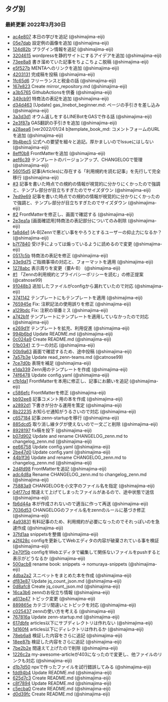 ## タグ別

### 最終更新 2022年3月30日
- [ac4e807](https://github.com/shimajima-eiji/__Article_Zenn/commit/ac4e807a25a9306ad24a7808bfe67db226ed7fa2) 本日の学びを追記 (@shimajima-eiji)
- [05e7dab](https://github.com/shimajima-eiji/__Article_Zenn/commit/05e7dab37577f7f55768c49dec21036e00dd9b32) 設定例の画像を追加 (@shimajima-eiji)
- [124d82b](https://github.com/shimajima-eiji/__Article_Zenn/commit/124d82ba773406de2c41e1fd7f55b274892d2205) プラグイン情報を追記 (@shimajima-eiji)
- [3204615](https://github.com/shimajima-eiji/__Article_Zenn/commit/32046159bd814bbcdf6b6787225a787ab58fa91e) wordpressを静的サイトにするアイデアを追加 (@shimajima-eiji)
- [73ee8a8](https://github.com/shimajima-eiji/__Article_Zenn/commit/73ee8a80d1f5e52314c1af40d64eaf61d79f6c29) 書き溜めていた記事をちょこちょこ脱稿 (@shimajima-eiji)
- [e5f527b](https://github.com/shimajima-eiji/__Article_Zenn/commit/e5f527b471d861c03f4048f3e11b075c1d4a90fc) MENTAへのリンクを追加 (@shimajima-eiji)
- [4203131](https://github.com/shimajima-eiji/__Article_Zenn/commit/42031313340662121df0475a16a8668393b23291) 完成稿を投稿 (@shimajima-eiji)
- [1fc65d6](https://github.com/shimajima-eiji/__Article_Zenn/commit/1fc65d6bf0a387784c04147727e9018a6b2242dc) フリーランスと税金の話 (@shimajima-eiji)
- [167e823](https://github.com/shimajima-eiji/__Article_Zenn/commit/167e8231303f8c932807c279b552a6539369babd) Create mirror_repository.md (@shimajima-eiji)
- [a3b5765](https://github.com/shimajima-eiji/__Article_Zenn/commit/a3b5765f1e58fdac505630c17d3469bed7e7b577) GithubActionsを供養 (@shimajima-eiji)
- [349cb91](https://github.com/shimajima-eiji/__Article_Zenn/commit/349cb91e97f8358cc4ce90105367493e2435cf32) 特商法の表記を追加 (@shimajima-eiji)
- [d34d463](https://github.com/shimajima-eiji/__Article_Zenn/commit/d34d463d4cc8fa90621f9d2eaaad94278be558ad) [Update] gas_linebot_beginner.md: ページの手引きを差し込み (@shimajima-eiji)
- [3a3d3d1](https://github.com/shimajima-eiji/__Article_Zenn/commit/3a3d3d1d89a910201940acdaed50acdce9be9eee) オウム返しをするLINEBotをGASで作る話 (@shimajima-eiji)
- [2e3f87a](https://github.com/shimajima-eiji/__Article_Zenn/commit/2e3f87a879a50caa92c1dbade1473d74a092be8a) GAS翻訳の手引きを追加 (@shimajima-eiji)
- [a28aea6](https://github.com/shimajima-eiji/__Article_Zenn/commit/a28aea6b2b685d0889fe29a2b0e4282c1c5657b7) [ver2022/01/24 b]template_book_md: コメントフォームのURLを追加 (@shimajima-eiji)
- [9b4bec5](https://github.com/shimajima-eiji/__Article_Zenn/commit/9b4bec5ec71102871005e420dea7f27d1146dda9) 公式への要望を細々と追記。厚かましいのでIssueにはしない (@shimajima-eiji)
- [8eff0b8](https://github.com/shimajima-eiji/__Article_Zenn/commit/8eff0b8a5ca8b8403da6b4569e092f343b90e9da) FrontMatterを追加 (@shimajima-eiji)
- [aef6c39](https://github.com/shimajima-eiji/__Article_Zenn/commit/aef6c392afa5a12dc31c95189cdb6ad62dd2bed5) テンプレートのバージョンアップ、CHANGELOGで管理 (@shimajima-eiji)
- [56015d5](https://github.com/shimajima-eiji/__Article_Zenn/commit/56015d5b7d70aee28ac21ff7816fab4c53a2d532) 記事(Articles)に存在する「利用規約を読む記事」を先行して完全移行 (@shimajima-eiji)
- [#3](https://github.com/shimajima-eiji/__Article_Zenn/pull/3) 記事を書いた時点での規約の情報が視覚的に分かりにくかったので強調と、テンプレ部分が目立ちすぎたのでサイズダウン (@shimajima-eiji)
- [7ed9e69](https://github.com/shimajima-eiji/__Article_Zenn/commit/7ed9e692415bec102b138776cc2b52a22ab834af) 記事を書いた時点での規約の情報が視覚的に分かりにくかったので強調と、テンプレ部分が目立ちすぎたのでサイズダウン (@shimajima-eiji)
- [#2](https://github.com/shimajima-eiji/__Article_Zenn/pull/2) FrontMatterを修正し、画面で確認する (@shimajima-eiji)
- [2e3ea1a](https://github.com/shimajima-eiji/__Article_Zenn/commit/2e3ea1a3f0388029dc8b070360646302e4cbcecf) [画面確認用]特商法の表記部分についてのみ削除 (@shimajima-eiji)
- [fa8d4e1](https://github.com/shimajima-eiji/__Article_Zenn/commit/fa8d4e18f4542861f0d9c070f96597c89e87c109) [A-B]Zennで悪どい事をやろうとするユーザーの抑止力になるか？ (@shimajima-eiji)
- [b7f7840](https://github.com/shimajima-eiji/__Article_Zenn/commit/b7f784055cd189054986b09705bb1f9a2932b7de) 受け手によっては煽っているように読めるので変更 (@shimajima-eiji)
- [0517c5b](https://github.com/shimajima-eiji/__Article_Zenn/commit/0517c5b6e912e6e3b709a0f3beba064c8196dbbf) 特商法の表記を修正 (@shimajima-eiji)
- [33e9d75](https://github.com/shimajima-eiji/__Article_Zenn/commit/33e9d750fd6b36d3759f939b2f999e0b1777ca6b) ご指摘事項の対応と、フォーマットを適用 (@shimajima-eiji)
- [1278abc](https://github.com/shimajima-eiji/__Article_Zenn/commit/1278abc40b28d88f93510b680dcacd02c4974916) 表示周りを変更（要A-B） (@shimajima-eiji)
- [#1](https://github.com/shimajima-eiji/__Article_Zenn/pull/1) 「Zennの利用規約とプライバシーポリシーを読む」の修正提案 (@catnose99)
- [91048b3](https://github.com/shimajima-eiji/__Article_Zenn/commit/91048b32ddeaf82902f38f33a182c9c5e7e98537) 追加したファイルがconfigから漏れていたので対応 (@shimajima-eiji)
- [3741142](https://github.com/shimajima-eiji/__Article_Zenn/commit/374114237c1c5b56ea4db3e2844cdc347f535ea3) テンプレートにもテンプレートを適用 (@shimajima-eiji)
- [765945e](https://github.com/shimajima-eiji/__Article_Zenn/commit/765945ed2f1096e569d527f8c82591aa1a12ef72) Fix: 注釈記法の使用誤りを修正 (@shimajima-eiji)
- [a129bdc](https://github.com/shimajima-eiji/__Article_Zenn/commit/a129bdc87c57fe5e2e6cb59d61a621418f12dbf7) Fix: 注釈の項番ミス (@shimajima-eiji)
- [a742b1f](https://github.com/shimajima-eiji/__Article_Zenn/commit/a742b1ffea5fb68270f74f2ef47c7a5158fea156) テンプレートにテンプレートを適用していなかったので対応 (@shimajima-eiji)
- [e269d1f](https://github.com/shimajima-eiji/__Article_Zenn/commit/e269d1fdcce22fb60b7e804ac3900071013948cb) テンプレートを拡充、利用促進 (@shimajima-eiji)
- [994b6bd](https://github.com/shimajima-eiji/__Article_Zenn/commit/994b6bd341797a0f498f0579eca9de4e061d50e3) Update README.md (@shimajima-eiji)
- [0c024a9](https://github.com/shimajima-eiji/__Article_Zenn/commit/0c024a9d15f845cccc5ea5f69b9de0e7464afa37) Create README.md (@shimajima-eiji)
- [01b0341](https://github.com/shimajima-eiji/__Article_Zenn/commit/01b0341674e473a00815b6e3376fcd699dab78ec) エラーの対応 (@shimajima-eiji)
- [00b9a63](https://github.com/shimajima-eiji/__Article_Zenn/commit/00b9a63d5d60450ab83d7d5a055d1e2057125fbc) 画面で確認するため、途中投稿 (@shimajima-eiji)
- [7a57b3e](https://github.com/shimajima-eiji/__Article_Zenn/commit/7a57b3ed4a021d1218cf51df48dc99bef3e09047) Update read_zenn-teams.md (@catnose99)
- [7ce7d0b](https://github.com/shimajima-eiji/__Article_Zenn/commit/7ce7d0bfd4151f0b31e579e2c3fc3218125343b3) 表現を補足 (@shimajima-eiji)
- [e1da339](https://github.com/shimajima-eiji/__Article_Zenn/commit/e1da339a678e3a8af483c2bcd7f9e42250ba1055) Zenn用のテンプレートを作成 (@shimajima-eiji)
- [74f6478](https://github.com/shimajima-eiji/__Article_Zenn/commit/74f64786f9945d5cd2bc19eb190254a3c5de273f) Update config.yaml (@shimajima-eiji)
- [cfb1da1](https://github.com/shimajima-eiji/__Article_Zenn/commit/cfb1da13f9bc6bd581ac2e5158fbfc53a5a3fb5b) FrontMatterを本用に修正し、記事にお願いを追記 (@shimajima-eiji)
- [c586efc](https://github.com/shimajima-eiji/__Article_Zenn/commit/c586efc757834eec4b9c81cb1140fc5fd156c725) FrontMatterを修正 (@shimajima-eiji)
- [bb92ee8](https://github.com/shimajima-eiji/__Article_Zenn/commit/bb92ee8e41dea541e2a6c1aaee470459e8ac4fd9) 記事コメント用の本を作成 (@shimajima-eiji)
- [a2892d1](https://github.com/shimajima-eiji/__Article_Zenn/commit/a2892d1717df115de9c0f252329514756241bf22) 下書きが分かる運用を策定 (@shimajima-eiji)
- [8b22235](https://github.com/shimajima-eiji/__Article_Zenn/commit/8b2223555b2b34665b1090b686b04303ba35a062) お知らせ通知がうるさいので対応 (@shimajima-eiji)
- [c657184](https://github.com/shimajima-eiji/__Article_Zenn/commit/c657184da687d8ed9ab2bed4e435263afdcdb427) 記事:zenn-startupを移行 (@shimajima-eiji)
- [885dcd5](https://github.com/shimajima-eiji/__Article_Zenn/commit/885dcd5e30a5f5ea461d2574f39b2cdf961a1fdd) 取り消し線タグが使えないので一文ごと削除 (@shimajima-eiji)
- [8928197](https://github.com/shimajima-eiji/__Article_Zenn/commit/8928197d1d5f7c705b7a4df0c0ed66ba16308a20) fix稿を投下 (@shimajima-eiji)
- [b07d902](https://github.com/shimajima-eiji/__Article_Zenn/commit/b07d902aad15a77c7be36648b9263daa784fce1a) Update and rename CHANGELOG_zenn.md to changelog_zenn.md (@shimajima-eiji)
- [ee66758](https://github.com/shimajima-eiji/__Article_Zenn/commit/ee667584513c1c25c42b31bb38f1e69983363a0d) Update config.yaml (@shimajima-eiji)
- [2be47d0](https://github.com/shimajima-eiji/__Article_Zenn/commit/2be47d0b14d11e02c80948cccaa54930c9735051) Update config.yaml (@shimajima-eiji)
- [44b1f36](https://github.com/shimajima-eiji/__Article_Zenn/commit/44b1f36134c05ea5bd3c2f656891b1d260130af8) Update and rename CHANGELOG_zenn.md to changelog_zenn.md (@shimajima-eiji)
- [2d4fd98](https://github.com/shimajima-eiji/__Article_Zenn/commit/2d4fd9889cce4179896059267bbf478bdff5e56c) FrontMatterを追記 (@shimajima-eiji)
- [adc4d8a](https://github.com/shimajima-eiji/__Article_Zenn/commit/adc4d8a3cda24edbffedbe057ed060de72aae551) Rename CHANGELOG_zenn.md to changelog_zenn.md (@shimajima-eiji)
- [75883a9](https://github.com/shimajima-eiji/__Article_Zenn/commit/75883a9136c6037dc052d0d7c5a70cdc144e91c0) CHANGELOGを小文字のファイル名を指定 (@shimajima-eiji)
- [04f77cd](https://github.com/shimajima-eiji/__Article_Zenn/commit/04f77cdd7cdfae4edf88227df6cc9af52321eacd) 間違えて上げてしまったファイルがあるので、途中状態で送信 (@shimajima-eiji)
- [fb6d44a](https://github.com/shimajima-eiji/__Article_Zenn/commit/fb6d44a0b0c62081e8aa9813a146d2afaebca100) 本が作成されないので適当に作って再送 (@shimajima-eiji)
- [7036d53](https://github.com/shimajima-eiji/__Article_Zenn/commit/7036d53d979a261e345f051d3aca13864035f656) CHANGELOGのファイル名をzennのルールに基づき修正 (@shimajima-eiji)
- [4a93831](https://github.com/shimajima-eiji/__Article_Zenn/commit/4a93831eb12330d0044ff2bbdabc2184c8f9ee51) 有料記事のため、利用規約が必要になったのでそれっぽいのを急遽作成 (@shimajima-eiji)
- [37fd1aa](https://github.com/shimajima-eiji/__Article_Zenn/commit/37fd1aa196b3b7535ddfac9c6dd74b1af5fe490e) snippetsを整備 (@shimajima-eiji)
- [a2f428c](https://github.com/shimajima-eiji/__Article_Zenn/commit/a2f428c63769b0cb52ed7e5eed20db37b57e5daa) configを更新してWebエディタの内容が破棄されている事を検証 (@shimajima-eiji)
- [2e70f5b](https://github.com/shimajima-eiji/__Article_Zenn/commit/2e70f5b9bc89776a4bc3a674d76ed1b076e80048) configをWebエディタで編集して関係ないファイルをpushすると表示がどうなるか (@shimajima-eiji)
- [500acb8](https://github.com/shimajima-eiji/__Article_Zenn/commit/500acb8c8745ab0952917a08dd6e77baae4e3dcc) rename book: snippets -> nomuraya-snippets (@shimajima-eiji)
- [4dba2a2](https://github.com/shimajima-eiji/__Article_Zenn/commit/4dba2a26d72c463d7b1803489792ea7ff604dad7) スニペットをまとめた本を作成 (@shimajima-eiji)
- [df83e87](https://github.com/shimajima-eiji/__Article_Zenn/commit/df83e87bc6cb3facc4c0e114fbad08699b8b58ab) Update jq_count_json.md (@shimajima-eiji)
- [0d8afc8](https://github.com/shimajima-eiji/__Article_Zenn/commit/0d8afc8626ce2328aec54dce8c3133ad0f752301) Create jq_count_json.md (@shimajima-eiji)
- [16ca3b6](https://github.com/shimajima-eiji/__Article_Zenn/commit/16ca3b64350d6b673123c2e9710486f1376b8126) zennのお役立ち情報 (@shimajima-eiji)
- [a613e47](https://github.com/shimajima-eiji/__Article_Zenn/commit/a613e47c838d2fcf52c3fea3a7c2d7d20528b16f) トピック変更 (@shimajima-eiji)
- [889865e](https://github.com/shimajima-eiji/__Article_Zenn/commit/889865e8d3b1a0c4e19187fdf4fb5eff422d6a3c) カテゴリ間違いとトピックを対応 (@shimajima-eiji)
- [c025437](https://github.com/shimajima-eiji/__Article_Zenn/commit/c025437946be2eb2267589f2bccf7ff9c48a532d) zennの使い方を考える (@shimajima-eiji)
- [767816a](https://github.com/shimajima-eiji/__Article_Zenn/commit/767816aac935773057f6d9d58d1bccbe3f33506c) Update zenn-startup.md (@shimajima-eiji)
- [617dbfe](https://github.com/shimajima-eiji/__Article_Zenn/commit/617dbfea767bed17b439fbccf8f86a9de85dd10c) articles以下にサブディレクトリは作れない (@shimajima-eiji)
- [1d160f4](https://github.com/shimajima-eiji/__Article_Zenn/commit/1d160f4e5f28582b3d1d7df8a4e1004164cc7af4) articles以下にディレクトリは作れるか (@shimajima-eiji)
- [78eb6a8](https://github.com/shimajima-eiji/__Article_Zenn/commit/78eb6a8db29a007a3d14655f02d5021babf47728) 検証した内容をさらに追記 (@shimajima-eiji)
- [18ee87b](https://github.com/shimajima-eiji/__Article_Zenn/commit/18ee87b0387c1184fb002e7ab8c0d760e7311cfb) 検証した内容をさらに追記 (@shimajima-eiji)
- [7be2b2e](https://github.com/shimajima-eiji/__Article_Zenn/commit/7be2b2e30fe9752cbbb9b016181518157ed4fd89) 間違えて上げたので削除 (@shimajima-eiji)
- [1226c2a](https://github.com/shimajima-eiji/__Article_Zenn/commit/1226c2a306aba5c3bf1cd1c2481e8a4a755dd659) my-awesome-articleが403になったので変更し、他ファイルのリンクも対応 (@shimajima-eiji)
- [d1b7d50](https://github.com/shimajima-eiji/__Article_Zenn/commit/d1b7d50934c26281935e49eb1afad12edaa29df4) npxで作ったファイルを試行錯誤してみる (@shimajima-eiji)
- [fdd94b4](https://github.com/shimajima-eiji/__Article_Zenn/commit/fdd94b46ab28c27590104a489a0cbadb363a3c9f) Update README.md (@shimajima-eiji)
- [625d7c3](https://github.com/shimajima-eiji/__Article_Zenn/commit/625d7c3c62a6e5e49a1e896338196f3cf333bb4f) Create README.md (@shimajima-eiji)
- [c8f7894](https://github.com/shimajima-eiji/__Article_Zenn/commit/c8f7894d7380c0adf26d6cc1e3b37ae9adaf32e6) Update README.md (@shimajima-eiji)
- [c5ecba0](https://github.com/shimajima-eiji/__Article_Zenn/commit/c5ecba08823e748c89f2262314a40d96d78d43ac) Create README.md (@shimajima-eiji)
- [d0d39fc](https://github.com/shimajima-eiji/__Article_Zenn/commit/d0d39fc5997313f07cb02ed0b8855528f151fe3e) Create README.md (@shimajima-eiji)